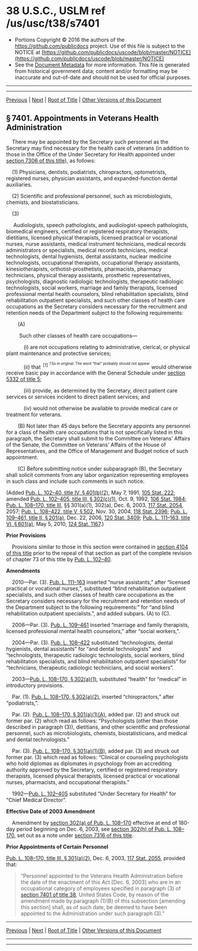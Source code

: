 ---
---

# 38 U.S.C., USLM ref /us/usc/t38/s7401

* Portions Copyright © 2016 the authors of the https://github.com/publicdocs project.
  Use of this file is subject to the NOTICE at [https://github.com/publicdocs/uscode/blob/master/NOTICE](https://github.com/publicdocs/uscode/blob/master/NOTICE)
* See the [Document Metadata](././../../../../../..//README.md) for more information.
  This file is generated from historical government data; content and/or formatting may be inaccurate and out-of-date and should not be used for official purposes.

----------
----------

[Previous](./../../../../../..//us/usc/t38/ptV/ch74/schI/m__us_usc_t38_ptV_ch74_schI.md) | [Next](./../../../../../..//us/usc/t38/ptV/ch74/schI/m__us_usc_t38_s7402.md) | [Root of Title](./../../../../../../) | [Other Versions of this Document](https://publicdocs.github.io/go/links?ns=uslm&ref=%2Fus%2Fusc%2Ft38%2Fs7401)

## § 7401. Appointments in Veterans Health Administration

    There may be appointed by the Secretary such personnel as the Secretary may find necessary for the health care of veterans (in addition to those in the Office of the Under Secretary for Health appointed under [section 7306 of this title][/us/usc/t38/s7306]), as follows:

    (1) Physicians, dentists, podiatrists, chiropractors, optometrists, registered nurses, physician assistants, and expanded-function dental auxiliaries.

    (2) Scientific and professional personnel, such as microbiologists, chemists, and biostatisticians.

    (3)

     Audiologists, speech pathologists, and audiologist-speech pathologists, biomedical engineers, certified or registered respiratory therapists, dietitians, licensed physical therapists, licensed practical or vocational nurses, nurse assistants, medical instrument technicians, medical records administrators or specialists, medical records technicians, medical technologists, dental hygienists, dental assistants, nuclear medicine technologists, occupational therapists, occupational therapy assistants, kinesiotherapists, orthotist-prosthetists, pharmacists, pharmacy technicians, physical therapy assistants, prosthetic representatives, psychologists, diagnostic radiologic technologists, therapeutic radiologic technologists, social workers, marriage and family therapists, licensed professional mental health counselors, blind rehabilitation specialists, blind rehabilitation outpatient specialists, and such other classes of health care occupations as the Secretary considers necessary for the recruitment and retention needs of the Department subject to the following requirements:

        (A)

         Such other classes of health care occupations—

            (i) are not occupations relating to administrative, clerical, or physical plant maintenance and protective services;

            (ii) that  <sup>\[1\]</sup>  <sup><sup> 1 So in original. The word “that” probably should not appear. </sup></sup>  would otherwise receive basic pay in accordance with the General Schedule under [section 5332 of title 5][/us/usc/t5/s5332];

            (iii) provide, as determined by the Secretary, direct patient care services or services incident to direct patient services; and

            (iv) would not otherwise be available to provide medical care or treatment for veterans.

        (B) Not later than 45 days before the Secretary appoints any personnel for a class of health care occupations that is not specifically listed in this paragraph, the Secretary shall submit to the Committee on Veterans’ Affairs of the Senate, the Committee on Veterans’ Affairs of the House of Representatives, and the Office of Management and Budget notice of such appointment.

        (C) Before submitting notice under subparagraph (B), the Secretary shall solicit comments from any labor organization representing employees in such class and include such comments in such notice.

(Added [Pub. L. 102–40, title IV, § 401(b)(2)][/us/pl/102/40/s401/b/2], May 7, 1991, [105 Stat. 222][/us/stat/105/222]; amended [Pub. L. 102–405, title III, § 302(c)(1)][/us/pl/102/405/s302/c/1], Oct. 9, 1992, [106 Stat. 1984][/us/stat/106/1984]; [Pub. L. 108–170, title III][/us/pl/108/170], §§ 301(a)(1), 302(a), Dec. 6, 2003, [117 Stat. 2054][/us/stat/117/2054], 2057; [Pub. L. 108–422, title V, § 502][/us/pl/108/422/s502], Nov. 30, 2004, [118 Stat. 2396][/us/stat/118/2396]; [Pub. L. 109–461, title II, § 201(a)][/us/pl/109/461/s201/a], Dec. 22, 2006, [120 Stat. 3409][/us/stat/120/3409]; [Pub. L. 111–163, title VI, § 601(a)][/us/pl/111/163/s601/a], May 5, 2010, [124 Stat. 1167][/us/stat/124/1167].)

 __Prior Provisions__ 

    Provisions similar to those in this section were contained in [section 4104 of this title][/us/usc/t38/s4104] prior to the repeal of that section as part of the complete revision of chapter 73 of this title by [Pub. L. 102–40][/us/pl/102/40].

 __Amendments__ 

    2010—Par. (3). [Pub. L. 111–163][/us/pl/111/163] inserted “nurse assistants,” after “licensed practical or vocational nurses,”, substituted “blind rehabilitation outpatient specialists, and such other classes of health care occupations as the Secretary considers necessary for the recruitment and retention needs of the Department subject to the following requirements:” for “and blind rehabilitation outpatient specialists.”, and added subpars. (A) to (C).

    2006—Par. (3). [Pub. L. 109–461][/us/pl/109/461] inserted “marriage and family therapists, licensed professional mental health counselors,” after “social workers,”.

    2004—Par. (3). [Pub. L. 108–422][/us/pl/108/422] substituted “technologists, dental hygienists, dental assistants” for “and dental technologists” and “technologists, therapeutic radiologic technologists, social workers, blind rehabilitation specialists, and blind rehabilitation outpatient specialists” for “technicians, therapeutic radiologic technicians, and social workers”.

    2003—[Pub. L. 108–170, § 302(a)(1)][/us/pl/108/170/s302/a/1], substituted “health” for “medical” in introductory provisions.

    Par. (1). [Pub. L. 108–170, § 302(a)(2)][/us/pl/108/170/s302/a/2], inserted “chiropractors,” after “podiatrists,”.

    Par. (2). [Pub. L. 108–170, § 301(a)(1)(A)][/us/pl/108/170/s301/a/1/A], added par. (2) and struck out former par. (2) which read as follows: “Psychologists (other than those described in paragraph (3)), dietitians, and other scientific and professional personnel, such as microbiologists, chemists, biostatisticians, and medical and dental technologists.”

    Par. (3). [Pub. L. 108–170, § 301(a)(1)(B)][/us/pl/108/170/s301/a/1/B], added par. (3) and struck out former par. (3) which read as follows: “Clinical or counseling psychologists who hold diplomas as diplomates in psychology from an accrediting authority approved by the Secretary, certified or registered respiratory therapists, licensed physical therapists, licensed practical or vocational nurses, pharmacists, and occupational therapists.”

    1992—[Pub. L. 102–405][/us/pl/102/405] substituted “Under Secretary for Health” for “Chief Medical Director”.

 __Effective Date of 2003 Amendment__ 

    Amendment by [section 302(a) of Pub. L. 108–170][/us/pl/108/170/s302/a] effective at end of 180-day period beginning on Dec. 6, 2003, see [section 302(h) of Pub. L. 108–170][/us/pl/108/170/s302/h], set out as a note under [section 7316 of this title][/us/usc/t38/s7316].

 __Prior Appointments of Certain Personnel__ 

[Pub. L. 108–170, title III, § 301(a)(2)][/us/pl/108/170/s301/a/2], Dec. 6, 2003, [117 Stat. 2055][/us/stat/117/2055], provided that: 

> “Personnel appointed to the Veterans Health Administration before the date of the enactment of this Act \[Dec. 6, 2003\] who are in an occupational category of employees specified in paragraph (3) of [section 7401 of title 38][/us/usc/t38/s7401], United States Code, by reason of the amendment made by paragraph (1)(B) of this subsection \[amending this section\] shall, as of such date, be deemed to have been appointed to the Administration under such paragraph (3).”

----------

[Previous](./../../../../../..//us/usc/t38/ptV/ch74/schI/m__us_usc_t38_ptV_ch74_schI.md) | [Next](./../../../../../..//us/usc/t38/ptV/ch74/schI/m__us_usc_t38_s7402.md) | [Root of Title](./../../../../../../) | [Other Versions of this Document](https://publicdocs.github.io/go/links?ns=uslm&ref=%2Fus%2Fusc%2Ft38%2Fs7401)

----------
----------

[/us/usc/t38/s7306]: https://publicdocs.github.io/go/links?ns=uslm&ref=%2Fus%2Fusc%2Ft38%2Fs7306
[/us/usc/t5/s5332]: https://publicdocs.github.io/go/links?ns=uslm&ref=%2Fus%2Fusc%2Ft5%2Fs5332
[/us/pl/102/40/s401/b/2]: https://publicdocs.github.io/go/links?ns=uslm&ref=%2Fus%2Fpl%2F102%2F40%2Fs401%2Fb%2F2
[/us/stat/105/222]: https://publicdocs.github.io/go/links?ns=uslm&ref=%2Fus%2Fstat%2F105%2F222
[/us/pl/102/405/s302/c/1]: https://publicdocs.github.io/go/links?ns=uslm&ref=%2Fus%2Fpl%2F102%2F405%2Fs302%2Fc%2F1
[/us/stat/106/1984]: https://publicdocs.github.io/go/links?ns=uslm&ref=%2Fus%2Fstat%2F106%2F1984
[/us/pl/108/170]: https://publicdocs.github.io/go/links?ns=uslm&ref=%2Fus%2Fpl%2F108%2F170
[/us/stat/117/2054]: https://publicdocs.github.io/go/links?ns=uslm&ref=%2Fus%2Fstat%2F117%2F2054
[/us/pl/108/422/s502]: https://publicdocs.github.io/go/links?ns=uslm&ref=%2Fus%2Fpl%2F108%2F422%2Fs502
[/us/stat/118/2396]: https://publicdocs.github.io/go/links?ns=uslm&ref=%2Fus%2Fstat%2F118%2F2396
[/us/pl/109/461/s201/a]: https://publicdocs.github.io/go/links?ns=uslm&ref=%2Fus%2Fpl%2F109%2F461%2Fs201%2Fa
[/us/stat/120/3409]: https://publicdocs.github.io/go/links?ns=uslm&ref=%2Fus%2Fstat%2F120%2F3409
[/us/pl/111/163/s601/a]: https://publicdocs.github.io/go/links?ns=uslm&ref=%2Fus%2Fpl%2F111%2F163%2Fs601%2Fa
[/us/stat/124/1167]: https://publicdocs.github.io/go/links?ns=uslm&ref=%2Fus%2Fstat%2F124%2F1167
[/us/usc/t38/s4104]: https://publicdocs.github.io/go/links?ns=uslm&ref=%2Fus%2Fusc%2Ft38%2Fs4104
[/us/pl/102/40]: https://publicdocs.github.io/go/links?ns=uslm&ref=%2Fus%2Fpl%2F102%2F40
[/us/pl/111/163]: https://publicdocs.github.io/go/links?ns=uslm&ref=%2Fus%2Fpl%2F111%2F163
[/us/pl/109/461]: https://publicdocs.github.io/go/links?ns=uslm&ref=%2Fus%2Fpl%2F109%2F461
[/us/pl/108/422]: https://publicdocs.github.io/go/links?ns=uslm&ref=%2Fus%2Fpl%2F108%2F422
[/us/pl/108/170/s302/a/1]: https://publicdocs.github.io/go/links?ns=uslm&ref=%2Fus%2Fpl%2F108%2F170%2Fs302%2Fa%2F1
[/us/pl/108/170/s302/a/2]: https://publicdocs.github.io/go/links?ns=uslm&ref=%2Fus%2Fpl%2F108%2F170%2Fs302%2Fa%2F2
[/us/pl/108/170/s301/a/1/A]: https://publicdocs.github.io/go/links?ns=uslm&ref=%2Fus%2Fpl%2F108%2F170%2Fs301%2Fa%2F1%2FA
[/us/pl/108/170/s301/a/1/B]: https://publicdocs.github.io/go/links?ns=uslm&ref=%2Fus%2Fpl%2F108%2F170%2Fs301%2Fa%2F1%2FB
[/us/pl/102/405]: https://publicdocs.github.io/go/links?ns=uslm&ref=%2Fus%2Fpl%2F102%2F405
[/us/pl/108/170/s302/a]: https://publicdocs.github.io/go/links?ns=uslm&ref=%2Fus%2Fpl%2F108%2F170%2Fs302%2Fa
[/us/pl/108/170/s302/h]: https://publicdocs.github.io/go/links?ns=uslm&ref=%2Fus%2Fpl%2F108%2F170%2Fs302%2Fh
[/us/usc/t38/s7316]: https://publicdocs.github.io/go/links?ns=uslm&ref=%2Fus%2Fusc%2Ft38%2Fs7316
[/us/pl/108/170/s301/a/2]: https://publicdocs.github.io/go/links?ns=uslm&ref=%2Fus%2Fpl%2F108%2F170%2Fs301%2Fa%2F2
[/us/stat/117/2055]: https://publicdocs.github.io/go/links?ns=uslm&ref=%2Fus%2Fstat%2F117%2F2055
[/us/usc/t38/s7401]: https://publicdocs.github.io/go/links?ns=uslm&ref=%2Fus%2Fusc%2Ft38%2Fs7401


